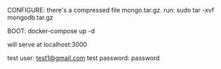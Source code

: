 CONFIGURE:
there's a compressed file mongo.tar.gz. run:
sudo tar -xvf mongodb.tar.gz


BOOT: 
docker-compose up -d 

will serve at localhost:3000

test user: test1@gmail.com
test password: password
